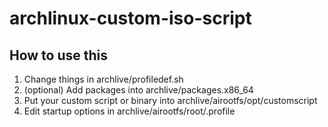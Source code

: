 # archlinux-custom-iso-script

## How to use this
1. Change things in archlive/profiledef.sh
2. (optional) Add packages into archlive/packages.x86_64
3. Put your custom script or binary into archlive/airootfs/opt/customscript
4. Edit startup options in archlive/airootfs/root/.profile